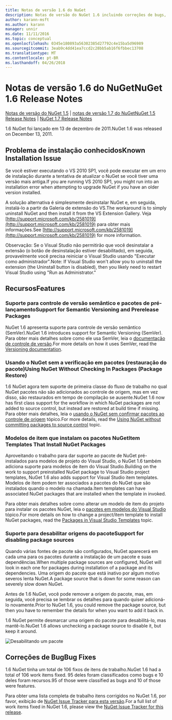 ```yaml
---
title: Notas de versão 1.6 do NuGet
description: Notas de versão do NuGet 1.6 incluindo correções de bugs, problemas conhecidos, recursos adicionados e DCRs.
author: karann-msft
ms.author: karann
manager: unnir
ms.date: 11/11/2016
ms.topic: conceptual
ms.openlocfilehash: 0345e180893a56302385d27792c4e15ba5d96989
ms.sourcegitcommit: 3eab9c4dd41ea7ccd2c28bb5ab16f6fbbec13708
ms.translationtype: MT
ms.contentlocale: pt-BR
ms.lasthandoff: 04/26/2018
---
```

 # <a name="nuget-16-release-notes"></a><span data-ttu-id="ec491-103">Notas de versão 1.6 do NuGet</span><span class="sxs-lookup"><span data-stu-id="ec491-103">NuGet 1.6 Release Notes</span></span>

<span data-ttu-id="ec491-104">[Notas de versão do NuGet 1.5](../release-notes/nuget-1.5.md) | [notas de versão 1.7 do NuGet](../release-notes/nuget-1.7.md)</span><span class="sxs-lookup"><span data-stu-id="ec491-104">[NuGet 1.5 Release Notes](../release-notes/nuget-1.5.md) | [NuGet 1.7 Release Notes](../release-notes/nuget-1.7.md)</span></span>

<span data-ttu-id="ec491-105">1.6 NuGet foi lançado em 13 de dezembro de 2011.</span><span class="sxs-lookup"><span data-stu-id="ec491-105">NuGet 1.6 was released on December 13, 2011.</span></span>

## <a name="known-installation-issue"></a><span data-ttu-id="ec491-106">Problema de instalação conhecidos</span><span class="sxs-lookup"><span data-stu-id="ec491-106">Known Installation Issue</span></span>
<span data-ttu-id="ec491-107">Se você estiver executando o VS 2010 SP1, você pode executar em um erro de instalação durante a tentativa de atualizar o NuGet se você tiver uma versão mais antiga.</span><span class="sxs-lookup"><span data-stu-id="ec491-107">If you are running VS 2010 SP1, you might run into an installation error when attempting to upgrade NuGet if you have an older version installed.</span></span>

<span data-ttu-id="ec491-108">A solução alternativa é simplesmente desinstalar NuGet e, em seguida, instalá-lo a partir da Galeria de extensão do VS.</span><span class="sxs-lookup"><span data-stu-id="ec491-108">The workaround is to simply uninstall NuGet and then install it from the VS Extension Gallery.</span></span>  <span data-ttu-id="ec491-109">Veja [http://support.microsoft.com/kb/2581019](http://support.microsoft.com/kb/2581019) para obter mais informações.</span><span class="sxs-lookup"><span data-stu-id="ec491-109">See [http://support.microsoft.com/kb/2581019](http://support.microsoft.com/kb/2581019) for more information.</span></span>

<span data-ttu-id="ec491-110">Observação: Se o Visual Studio não permitirão que você desinstalar a extensão (o botão de desinstalação estiver desabilitado), em seguida, provavelmente você precisa reiniciar o Visual Studio usando "Executar como administrador".</span><span class="sxs-lookup"><span data-stu-id="ec491-110">Note: If Visual Studio won't allow you to uninstall the extension (the Uninstall button is disabled), then you likely need to restart Visual Studio using "Run as Administrator."</span></span>

## <a name="features"></a><span data-ttu-id="ec491-111">Recursos</span><span class="sxs-lookup"><span data-stu-id="ec491-111">Features</span></span>

### <a name="support-for-semantic-versioning-and-prerelease-packages"></a><span data-ttu-id="ec491-112">Suporte para controle de versão semântico e pacotes de pré-lançamento</span><span class="sxs-lookup"><span data-stu-id="ec491-112">Support for Semantic Versioning and Prerelease Packages</span></span>
<span data-ttu-id="ec491-113">NuGet 1.6 apresenta suporte para controle de versão semântico (SemVer).</span><span class="sxs-lookup"><span data-stu-id="ec491-113">NuGet 1.6 introduces support for Semantic Versioning (SemVer).</span></span> <span data-ttu-id="ec491-114">Para obter mais detalhes sobre como ele usa SemVer, leia o [documentação de controle de versão](../create-packages/prerelease-packages.md).</span><span class="sxs-lookup"><span data-stu-id="ec491-114">For more details on how it uses SemVer, read the [Versioning documentation](../create-packages/prerelease-packages.md).</span></span>

### <a name="using-nuget-without-checking-in-packages-package-restore"></a><span data-ttu-id="ec491-115">Usando o NuGet sem a verificação em pacotes (restauração do pacote)</span><span class="sxs-lookup"><span data-stu-id="ec491-115">Using NuGet Without Checking In Packages (Package Restore)</span></span>
<span data-ttu-id="ec491-116">1.6 NuGet agora tem suporte de primeira classe do fluxo de trabalho no qual NuGet pacotes não são adicionados ao controle de origem, mas em vez disso, são restaurados em tempo de compilação se ausente.</span><span class="sxs-lookup"><span data-stu-id="ec491-116">NuGet 1.6 now has first class support for the workflow in which NuGet packages are not added to source control, but instead are restored at build time if missing.</span></span> <span data-ttu-id="ec491-117">Para obter mais detalhes, leia o [usando o NuGet sem confirmar pacotes ao controle de origem](../consume-packages/packages-and-source-control.md) tópico.</span><span class="sxs-lookup"><span data-stu-id="ec491-117">For more details, read the [Using NuGet without committing packages to source control](../consume-packages/packages-and-source-control.md) topic.</span></span>

### <a name="item-templates-that-install-nuget-packages"></a><span data-ttu-id="ec491-118">Modelos de item que instalam os pacotes NuGet</span><span class="sxs-lookup"><span data-stu-id="ec491-118">Item Templates That Install NuGet Packages</span></span>
<span data-ttu-id="ec491-119">Aproveitando o trabalho para dar suporte ao pacote de NuGet pré-instalados para modelos de projeto do Visual Studio, o NuGet 1.6 também adiciona suporte para modelos de item do Visual Studio.</span><span class="sxs-lookup"><span data-stu-id="ec491-119">Building on the work to support preinstalled NuGet package to Visual Studio project templates, NuGet 1.6 also adds support for Visual Studio item templates.</span></span> <span data-ttu-id="ec491-120">Modelos de item podem ter associados a pacotes do NuGet que são instalados quando o modelo na chamada.</span><span class="sxs-lookup"><span data-stu-id="ec491-120">Item templates can have associated NuGet packages that are installed when the template in invoked.</span></span>

<span data-ttu-id="ec491-121">Para obter mais detalhes sobre como alterar um modelo de item do projeto para instalar os pacotes NuGet, leia o [pacotes em modelos do Visual Studio](../visual-studio-extensibility/visual-studio-templates.md) tópico.</span><span class="sxs-lookup"><span data-stu-id="ec491-121">For more details on how to change a project/item template to install NuGet packages, read the [Packages in Visual Studio Templates](../visual-studio-extensibility/visual-studio-templates.md) topic.</span></span>

### <a name="support-for-disabling-package-sources"></a><span data-ttu-id="ec491-122">Suporte para desabilitar origens do pacote</span><span class="sxs-lookup"><span data-stu-id="ec491-122">Support for disabling package sources</span></span>
<span data-ttu-id="ec491-123">Quando várias fontes de pacote são configurados, NuGet aparecerá em cada uma para os pacotes durante a instalação de um pacote e suas dependências.</span><span class="sxs-lookup"><span data-stu-id="ec491-123">When multiple package sources are configured, NuGet will look in each one for packages during installation of a package and its dependencies.</span></span> <span data-ttu-id="ec491-124">Uma origem do pacote que está inativo por algum motivo severos lenta NuGet.</span><span class="sxs-lookup"><span data-stu-id="ec491-124">A package source that is down for some reason can severely slow down NuGet.</span></span>

<span data-ttu-id="ec491-125">Antes de 1.6 NuGet, você pode remover a origem do pacote, mas, em seguida, você precisa se lembrar os detalhes para quando quiser adicioná-lo novamente.</span><span class="sxs-lookup"><span data-stu-id="ec491-125">Prior to NuGet 1.6, you could remove the package source, but then you have to remember the details for when you want to add it back in.</span></span>

<span data-ttu-id="ec491-126">1.6 NuGet permite desmarcar uma origem do pacote para desabilitá-lo, mas mantê-lo.</span><span class="sxs-lookup"><span data-stu-id="ec491-126">NuGet 1.6 allows unchecking a package source to disable it, but keep it around.</span></span>

![Desabilitando um pacote](./media/package-source-with-disabled-source.png)

## <a name="bug-fixes"></a><span data-ttu-id="ec491-128">Correções de Bug</span><span class="sxs-lookup"><span data-stu-id="ec491-128">Bug Fixes</span></span>
<span data-ttu-id="ec491-129">1.6 NuGet tinha um total de 106 fixos de itens de trabalho.</span><span class="sxs-lookup"><span data-stu-id="ec491-129">NuGet 1.6 had a total of 106 work items fixed.</span></span> <span data-ttu-id="ec491-130">95 deles foram classificados como bugs e 10 deles foram recursos.</span><span class="sxs-lookup"><span data-stu-id="ec491-130">95 of those were classified as bugs and 10 of those were features.</span></span>

<span data-ttu-id="ec491-131">Para obter uma lista completa de trabalho itens corrigidos no NuGet 1.6, por favor, exibição de [NuGet Issue Tracker para esta versão](http://nuget.codeplex.com/workitem/list/advanced?keyword=&status=Closed&type=All&priority=All&release=NuGet%201.6&assignedTo=All&component=All&sortField=Votes&sortDirection=Descending&page=0).</span><span class="sxs-lookup"><span data-stu-id="ec491-131">For a full list of work items fixed in NuGet 1.6, please view the [NuGet Issue Tracker for this release](http://nuget.codeplex.com/workitem/list/advanced?keyword=&status=Closed&type=All&priority=All&release=NuGet%201.6&assignedTo=All&component=All&sortField=Votes&sortDirection=Descending&page=0).</span></span>
